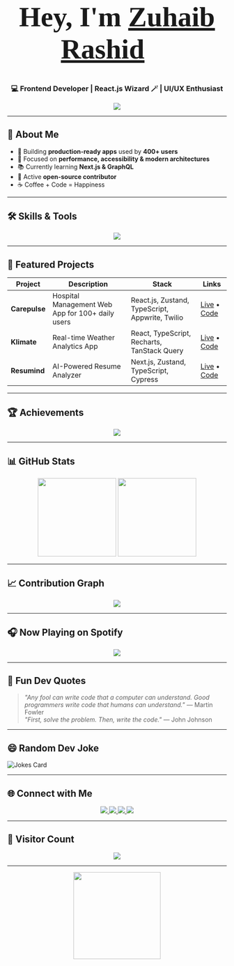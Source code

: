 <!-- IMPORT CUSTOM FONT -->
<style>
@import url('https://fonts.googleapis.com/css2?family=Shalimar&display=swap');
h1 {
  font-family: 'Shalimar', cursive;
  font-size: 3rem;
}
</style>

<!-- HERO -->
<h1 align="center" style="font-family: 'Shalimar', cursive; font-size: 4rem;">Hey, I'm <a href="https://zuhaib-portfolio-tau.vercel.app/" target="_blank">Zuhaib Rashid</a> 👋</h1>
<h3 align="center">💻 Frontend Developer | React.js Wizard 🪄 | UI/UX Enthusiast</h3>

<p align="center">
  <img src="https://readme-typing-svg.herokuapp.com?size=24&duration=4000&color=FF5733&center=true&vCenter=true&width=800&lines=React.js+Expert+⚛️;TypeScript+Proficient+📜;Loves+Clean+Code+and+Pixel-Perfect+Designs+🎨;Always+Learning+Something+New+🚀" />
</p>

---

## 📖 About Me
- 🚀 Building **production-ready apps** used by **400+ users**
- 🎯 Focused on **performance, accessibility & modern architectures**
- 📚 Currently learning **Next.js & GraphQL**
- 🌱 Active **open-source contributor**
- ☕ Coffee + Code = Happiness

---

## 🛠 Skills & Tools
<p align="center">
  <img src="https://skillicons.dev/icons?i=html,css,js,ts,react,nextjs,redux,tailwind,graphql,sass,vite,webpack,figma,git,github,vercel,netlify,postman" />
</p>

---

## 📌 Featured Projects
| Project | Description | Stack | Links |
|---------|-------------|-------|-------|
| **Carepulse** | Hospital Management Web App for 100+ daily users | React.js, Zustand, TypeScript, Appwrite, Twilio | [Live](https://hms-seven-green.vercel.app/) • [Code](https://github.com/Zuhaib-dev/Carepulse-HMS) |
| **Klimate** | Real-time Weather Analytics App | React, TypeScript, Recharts, TanStack Query | [Live](https://kilamate.netlify.app/) • [Code](https://github.com/Zuhaib-dev/Klimate-WeatherApp) |
| **Resumind** | AI-Powered Resume Analyzer | Next.js, Zustand, TypeScript, Cypress | [Live](https://resumind-ebon.vercel.app/) • [Code](https://github.com/Zuhaib-dev/Resumind) |

---

## 🏆 Achievements
<p align="center">
  <img src="https://github-profile-trophy.vercel.app/?username=Zuhaib-dev&theme=darkhub&no-frame=true&margin-w=15" />
</p>

---

## 📊 GitHub Stats
<p align="center">
  <img src="https://github-readme-stats.vercel.app/api?username=Zuhaib-dev&show_icons=true&theme=tokyonight" height="180em"/>
  <img src="https://github-readme-streak-stats.herokuapp.com/?user=Zuhaib-dev&theme=tokyonight" height="180em"/>
</p>

---

## 📈 Contribution Graph
<p align="center">
  <img src="https://github-readme-activity-graph.vercel.app/graph?username=Zuhaib-dev&theme=tokyo-night" />
</p>

---

## 🎧 Now Playing on Spotify
<p align="center">
  <a href="https://open.spotify.com/user/">
    <img src="https://spotify-github-profile.vercel.app/api/view?uid=&cover_image=true&theme=novatorem&show_offline=false&background_color=000000&interchange=false" />
  </a>
</p>

---

## 🎯 Fun Dev Quotes
> *"Any fool can write code that a computer can understand. Good programmers write code that humans can understand."* — Martin Fowler  
> *"First, solve the problem. Then, write the code."* — John Johnson  

---

## 😄 Random Dev Joke
![Jokes Card](https://readme-jokes.vercel.app/api?theme=tokyonight)

---

## 🌐 Connect with Me
<p align="center">
  <a href="https://www.linkedin.com/in/zuhaib-rashid-661345318/" target="_blank">
    <img src="https://img.shields.io/badge/LinkedIn-%230A66C2.svg?&style=for-the-badge&logo=linkedin&logoColor=white" />
  </a>
  <a href="https://github.com/Zuhaib-dev" target="_blank">
    <img src="https://img.shields.io/badge/GitHub-%23181717.svg?&style=for-the-badge&logo=github&logoColor=white" />
  </a>
  <a href="https://x.com/xuhaibx9" target="_blank">
    <img src="https://img.shields.io/badge/Twitter-%231DA1F2.svg?&style=for-the-badge&logo=twitter&logoColor=white" />
  </a>
  <a href="https://zuhaib-portfolio-tau.vercel.app/" target="_blank">
    <img src="https://img.shields.io/badge/Portfolio-%23FF7139.svg?&style=for-the-badge&logo=firefox&logoColor=white" />
  </a>
</p>

---

## 👀 Visitor Count
<p align="center">
  <img src="https://komarev.com/ghpvc/?username=Zuhaib-dev&color=blueviolet&style=for-the-badge" />
</p>

---

<p align="center">
  <img src="https://media.giphy.com/media/WUlplcMpOCEmTGBtBW/giphy.gif" width="200"/>
</p>
